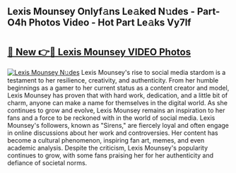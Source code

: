 ## Lexis Mounsey Onlyf𝚊ns Le𝚊ked N𝚞des - Part-O4h Photos Video - Hot Part Le𝚊ks Vy7lf

# <h2><a href="http://ab63021.deff.icu/?id=Lexis+Mounsey">🔗 New 👉🔴 Lexis Mounsey VIDEO Photos</a></h2>

[![Lexis Mounsey N𝚞des](https://i.imgur.com/rIISA9y.gif)](http://ab63021.deff.icu/?id=Lexis+Mounsey)
Lexis Mounsey's rise to social media stardom is a testament to her resilience, creativity, and authenticity. From her humble beginnings as a gamer to her current status as a content creator and model, Lexis Mounsey has proven that with hard work, dedication, and a little bit of charm, anyone can make a name for themselves in the digital world. As she continues to grow and evolve, Lexis Mounsey remains an inspiration to her fans and a force to be reckoned with in the world of social media. Lexis Mounsey's followers, known as "Sirens," are fiercely loyal and often engage in online discussions about her work and controversies. Her content has become a cultural phenomenon, inspiring fan art, memes, and even academic analysis. Despite the criticism, Lexis Mounsey's popularity continues to grow, with some fans praising her for her authenticity and defiance of societal norms.

